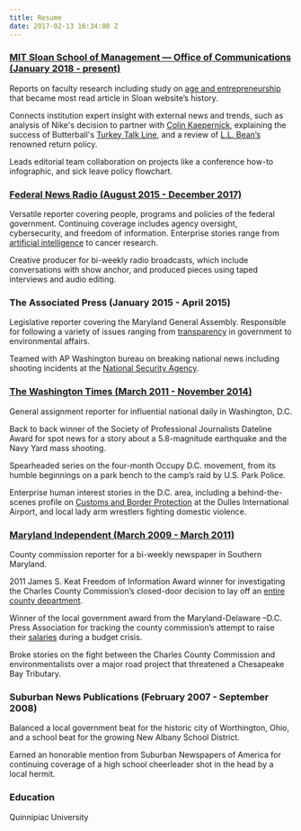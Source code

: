 ```yaml
---
title: Resume
date: 2017-02-13 16:34:00 Z
---
```


### [MIT Sloan School of Management — Office of Communications (January 2018 - present)](http://mitsloan.mit.edu/ideas-made-to-matter)
Reports on faculty research including study on [age and entrepreneurship](http://mitsloan.mit.edu/newsroom/articles/the-20-year-old-entrepreneur-is-a-lie/) that became most read article in Sloan website’s history.

Connects institution expert insight with external news and trends, such as analysis of Nike's decision to partner with [Colin Kaepernick](http://mitsloan.mit.edu/newsroom/articles/in-kaepernick-ads-nike-further-develops-its-brand-point-of-view/), explaining the success of Butterball's [Turkey Talk Line](http://mitsloan.mit.edu/ideas-made-to-matter/enduring-business-case-butterball-turkey-talk-line), and a review of [L.L. Bean’s](http://mitsloan.mit.edu/newsroom/articles/ending-ll-bean-lifetime-return-policy-not-a-fatal-marketing-move/) renowned return policy. 

Leads editorial team collaboration on projects like a conference how-to infographic, and sick leave policy flowchart.

### [Federal News Radio (August 2015 - December 2017)](https://federalnewsradio.com/author/meredith-somers/)

Versatile reporter covering people, programs and policies of the federal government. Continuing coverage includes agency oversight, cybersecurity, and freedom of information. Enterprise stories range from [artificial intelligence](https://federalnewsradio.com/ai-the-reality-in-your-office/) to cancer research.

Creative producer for bi-weekly radio broadcasts, which include conversations with show anchor, and produced pieces using taped interviews and audio editing.

### The Associated Press (January 2015 - April 2015)

Legislative reporter covering the Maryland General Assembly. Responsible for following a variety of issues ranging from [transparency](http://www.baltimoresun.com/news/maryland/politics/blog/md-xgr--public-information-access-20150211-story.html) in government to environmental affairs.

Teamed with AP Washington bureau on breaking national news including shooting incidents at the [National Security Agency](https://www.wvgazettemail.com/news/questions-remain-in-officer-involved-shooting-at-nsa/article_6fdfd708-1a8e-5d55-a105-5bd29ba2298b.html).

### [The Washington Times (March 2011 - November 2014)](http://www.washingtontimes.com/staff/meredith-somers/)

General assignment reporter for influential national daily in Washington, D.C.

Back to back winner of the Society of Professional Journalists Dateline Award for spot news for a story about a 5.8-magnitude earthquake and the Navy Yard mass shooting.

Spearheaded series on the four-month Occupy D.C. movement, from its humble beginnings on a park bench to the camp’s raid by U.S. Park Police.

Enterprise human interest stories in the D.C. area, including a behind-the-scenes profile on [Customs and Border Protection](http://m.washingtontimes.com/news/2012/may/17/customs-not-playing-hide-and-seek-with-carry-on-co/) at the Dulles International Airport, and local lady arm wrestlers fighting domestic violence.

### [Maryland Independent (March 2009 - March 2011)](http://www.somdnews.com/search/?l=25&sd=desc&s=start_time&f=html&t=article%2Cvideo%2Cyoutube%2Ccollection&app=editorial&q=Meredith\+Somers&nsa=eedition)

County commission reporter for a bi-weekly newspaper in Southern Maryland.

2011 James S. Keat Freedom of Information Award winner for investigating the Charles County Commission’s closed-door decision to lay off an [entire county department](http://www.somdnews.com/news/denying-entry-to-meeting-was-wrong/article_857a656e-c162-5f4c-acca-3d9e0181884c.html).

Winner of the local government award from the Maryland-Delaware –D.C. Press Association for tracking the county commission’s attempt to raise their [salaries](http://www.somdnews.com/archives/commissioners-take-next-step-on-pay-hike/article_a4855bcc-326e-51bb-a659-8e45fdd968bb.html) during a budget crisis.

Broke stories on the fight between the Charles County Commission and environmentalists over a major road project that threatened a Chesapeake Bay Tributary.

### Suburban News Publications (February 2007 - September 2008)

Balanced a local government beat for the historic city of Worthington, Ohio, and a school beat for the growing New Albany School District.

Earned an honorable mention from Suburban Newspapers of America for continuing coverage of a high school cheerleader shot in the head by a local hermit.

### Education

Quinnipiac University
